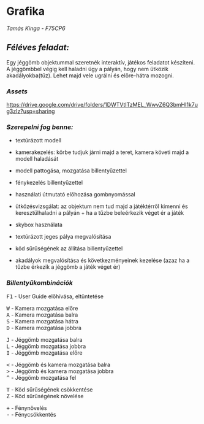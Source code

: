 # Grafika

*Tamás Kinga* -
*F75CP6*

## ***Féléves feladat:***

Egy jéggömb objektummal szeretnék interaktív, játékos feladatot készíteni. A jéggömbbel végig kell haladni úgy a pályán, hogy nem ütközik akadályokba(tűz). Lehet majd vele ugrálni és előre-hátra mozogni.								

### ***Assets***
https://drive.google.com/drive/folders/1DWTVtITzMEL_WwvZ6Q3bmHI1k7ug3zIz?usp=sharing

### ***Szerepelni fog benne:***
* textúrázott modell

* kamerakezelés: körbe tudjuk járni majd a teret, kamera követi majd a modell haladását

* modell pattogása, mozgatása billentyűzettel

*	fénykezelés billentyűzettel

* használati útmutató előhozása gombnyomással

* ütközésvizsgálat: az objektum nem tud majd a játéktérről kimenni és keresztülhaladni a pályán + ha a tűzbe beleérkezik véget ér a játék

*	skybox használata

*	textúrázott jeges pálya megvalósítása

*	köd sűrűségének az állítása billentyűzettel

* akadályok megvalósítása és következményeinek kezelése (azaz ha a tűzbe érkezik a jéggömb a játék véget ér)

### ***Billentyűkombinációk***

<kbd>F1</kbd> - User Guide előhívása, eltüntetése <br />

<kbd>W</kbd> - Kamera mozgatása előre <br />
<kbd>A</kbd> - Kamera mozgatása balra <br />
<kbd>S</kbd> - Kamera mozgatása hátra <br />
<kbd>D</kbd> - Kamera mozgatása jobbra <br />

<kbd>J</kbd> - Jéggömb mozgatása balra <br />
<kbd>L</kbd> - Jéggömb mozgatása jobbra <br />
<kbd>I</kbd> - Jéggömb mozgatása előre <br />

<kbd><</kbd> - Jéggömb és kamera mozgatása balra <br />
<kbd>></kbd> - Jéggömb és kamera mozgatása jobbra <br />
<kbd>^</kbd> - Jéggömb mozgatása fel <br />

<kbd>T</kbd> - Köd sűrűségének csökkentése <br />
<kbd>Z</kbd> - Köd sűrűségének növelése <br />

<kbd>+</kbd> - Fénynövelés <br />
<kbd>-</kbd> - Fénycsökkentés <br />
